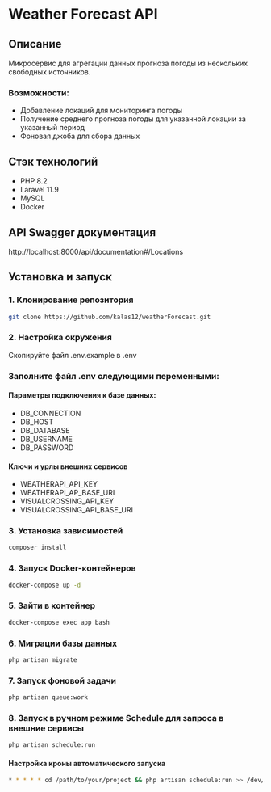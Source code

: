 # Weather Forecast API

## Описание
Микросервис для агрегации данных прогноза погоды из нескольких свободных источников.

### Возможности:
- Добавление локаций для мониторинга погоды
- Получение среднего прогноза погоды для указанной локации за указанный период
- Фоновая джоба для сбора данных

## Стэк технологий
- PHP 8.2
- Laravel 11.9
- MySQL
- Docker

## API Swagger документация
http://localhost:8000/api/documentation#/Locations

## Установка и запуск

### 1. Клонирование репозитория
```bash
git clone https://github.com/kalas12/weatherForecast.git
```

### 2. Настройка окружения
Скопируйте файл .env.example в .env

### Заполните файл .env следующими переменными:

#### Параметры подключения к базе данных:
- DB_CONNECTION
- DB_HOST
- DB_DATABASE
- DB_USERNAME
- DB_PASSWORD

#### Ключи и урлы внешних сервисов
- WEATHERAPI_API_KEY
- WEATHERAPI_AP_BASE_URI
- VISUALCROSSING_API_KEY
- VISUALCROSSING_API_BASE_URI

### 3. Установка зависимостей
```bash
composer install
```
### 4. Запуск Docker-контейнеров
```bash
docker-compose up -d
```
### 5. Зайти в контейнер
```bash
docker-compose exec app bash
```
### 6. Миграции базы данных
```bash
php artisan migrate
```
### 7. Запуск фоновой задачи
```bash
php artisan queue:work
```
### 8. Запуск в ручном режиме Schedule для запроса в внешние сервисы
```bash
php artisan schedule:run
```
#### Настройка кроны автоматического запуска 
```bash
* * * * * cd /path/to/your/project && php artisan schedule:run >> /dev/null 2>&1
```
